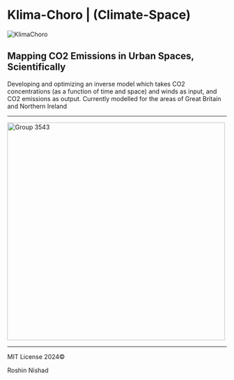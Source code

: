 # Klima-Choro | (Climate-Space)

![KlimaChoro](https://github.com/GetPsyched6/Klima-Choro/assets/3417276/be528a9a-a8a5-4a8c-89a0-c7f0d3feece2)

## Mapping CO2 Emissions in Urban Spaces, Scientifically

Developing and optimizing an inverse model which takes CO2 concentrations (as a function of time and space) and winds as input, and CO2 emissions as output. Currently modelled for the areas of Great Britain and Northern Ireland

---

<img width="500" alt="Group 3543" src="https://github.com/GetPsyched6/Klima-Choro/assets/3417276/9182c148-7b2f-4875-b5ca-0e2c113684d1">

---

MIT License 2024©

Roshin Nishad














